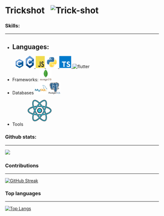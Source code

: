 <h1>Trickshot &nbsp <img src="https://komarev.com/ghpvc/?username=Trick-shot&label=Profile%20views&color=0e75b6&style=flat" alt="Trick-shot" /> </h1> 

<h3 align="left">Skills:</h3>
<hr>
<ul>
  <li><h2>Languages:</h2>&nbsp;  <img src="https://raw.githubusercontent.com/devicons/devicon/master/icons/c/c-original.svg" alt="c" width="30" height="30"/> <a href="https://www.w3schools.com/cpp/" target="_blank" rel="noreferrer"> <img src="https://raw.githubusercontent.com/devicons/devicon/master/icons/cplusplus/cplusplus-original.svg" alt="cplusplus" width="30" height="40"/> </a> <a href="https://developer.mozilla.org/en-US/docs/Web/JavaScript" target="_blank" rel="noreferrer"> <img src="https://raw.githubusercontent.com/devicons/devicon/master/icons/javascript/javascript-original.svg" alt="javascript" width="30" height="40"/> </a> <a href="https://www.python.org" target="_blank" rel="noreferrer"> <img src="https://raw.githubusercontent.com/devicons/devicon/master/icons/python/python-original.svg" alt="python" width="40" height="40"/> </a> <a href="https://www.typescriptlang.org/" target="_blank" rel="noreferrer"> <img src="https://raw.githubusercontent.com/devicons/devicon/master/icons/typescript/typescript-original.svg" alt="typescript" width="40" height="40"/> </a> <img src="https://www.vectorlogo.zone/logos/flutterio/flutterio-icon.svg" alt="flutter" width="40" height="40"/>
 </li>
  <li>Frameworks:  <img src="https://raw.githubusercontent.com/devicons/devicon/master/icons/mongodb/mongodb-original-wordmark.svg" alt="mongodb" width="40" height="40"/></li>
  <li>Databases  <img src="https://raw.githubusercontent.com/devicons/devicon/master/icons/mysql/mysql-original-wordmark.svg" alt="mysql" width="40" height="40"/>  <img src="https://raw.githubusercontent.com/devicons/devicon/master/icons/postgresql/postgresql-original-wordmark.svg" alt="postgresql" width="40" height="40"/> </li>
  <li>Tools <svg xmlns="http://www.w3.org/2000/svg"  viewBox="0 0 100 100" width="100px" height="100px"><circle cx="50" cy="50" r="7" fill="#39c1d7"/><path fill="#1f212b" d="M50,58c-4.411,0-8-3.589-8-8s3.589-8,8-8s8,3.589,8,8S54.411,58,50,58z M50,44c-3.309,0-6,2.691-6,6	s2.691,6,6,6s6-2.691,6-6S53.309,44,50,44z"/><path fill="#39c1d7" d="M88.5,50c0-5.376-6.474-10.029-16.518-12.798c2.582-10.096,1.787-18.035-2.827-20.729	c-1.82-1.063-4.028-1.257-6.562-0.579C58.775,16.916,54.4,19.904,50,24.293c-4.4-4.389-8.775-7.376-12.593-8.399	c-2.534-0.679-4.742-0.484-6.562,0.579c-4.614,2.694-5.409,10.632-2.827,20.729C17.974,39.971,11.5,44.624,11.5,50	s6.474,10.029,16.518,12.799c-2.582,10.096-1.787,18.035,2.827,20.729c1.112,0.649,2.368,0.976,3.756,0.975	c0.883,0,1.82-0.132,2.806-0.396c3.818-1.023,8.193-4.01,12.593-8.399c4.4,4.389,8.775,7.376,12.593,8.399	c0.986,0.264,1.923,0.396,2.806,0.396c1.388,0,2.644-0.325,3.756-0.975c4.614-2.694,5.408-10.633,2.827-20.729	C82.026,60.029,88.5,55.376,88.5,50z M63.369,18.791c0.725-0.193,1.397-0.291,2.016-0.291c0.86,0,1.616,0.188,2.257,0.563	c3.092,1.806,3.723,8.42,1.42,17.411c-3.173-0.714-6.635-1.251-10.314-1.583c-2.159-3.113-4.405-5.947-6.668-8.429	C56.098,22.435,60.04,19.683,63.369,18.791z M60.755,56.299c-1.179,2.066-2.42,4.045-3.693,5.939C54.802,62.407,52.446,62.5,50,62.5	s-4.802-0.093-7.061-0.262c-1.273-1.894-2.514-3.873-3.693-5.939c-1.219-2.136-2.313-4.24-3.293-6.298	c0.98-2.058,2.074-4.162,3.293-6.299c1.18-2.067,2.42-4.046,3.694-5.94C45.199,37.593,47.554,37.5,50,37.5s4.801,0.093,7.061,0.262	c1.273,1.894,2.514,3.874,3.694,5.94c1.219,2.136,2.313,4.24,3.293,6.299C63.068,52.059,61.974,54.163,60.755,56.299z M65.644,53.545c1.041,2.461,1.901,4.83,2.597,7.082c-2.275,0.507-4.731,0.93-7.354,1.243c0.842-1.326,1.672-2.682,2.473-4.085	C64.171,56.366,64.928,54.951,65.644,53.545z M50,71.357c-1.636-1.809-3.269-3.812-4.864-5.979C46.728,65.455,48.348,65.5,50,65.5	s3.272-0.045,4.864-0.122C53.269,67.544,51.636,69.547,50,71.357z M39.112,61.87c-2.622-0.313-5.079-0.736-7.354-1.243	c0.696-2.252,1.556-4.622,2.597-7.082c0.716,1.406,1.474,2.821,2.284,4.24C37.441,59.189,38.27,60.545,39.112,61.87z M34.356,46.456	c-1.041-2.461-1.902-4.831-2.597-7.084c2.275-0.507,4.732-0.93,7.355-1.243c-0.843,1.326-1.672,2.683-2.473,4.086	C35.829,43.635,35.072,45.05,34.356,46.456z M50,28.644c1.636,1.809,3.269,3.812,4.864,5.979C53.272,34.545,51.652,34.5,50,34.5	s-3.272,0.045-4.864,0.122C46.731,32.456,48.364,30.453,50,28.644z M63.36,42.216c-0.801-1.404-1.631-2.76-2.473-4.086	c2.623,0.313,5.079,0.736,7.355,1.243c-0.696,2.253-1.556,4.622-2.597,7.084C64.928,45.05,64.171,43.635,63.36,42.216z M32.358,19.063C33,18.688,33.754,18.5,34.615,18.5c0.618,0,1.292,0.098,2.016,0.291c3.329,0.892,7.271,3.643,11.289,7.67	c-2.263,2.482-4.509,5.317-6.668,8.429c-3.679,0.332-7.142,0.869-10.314,1.583C28.635,27.482,29.266,20.868,32.358,19.063z M14.5,50	c0-3.596,5.401-7.44,14.335-9.901c0.969,3.159,2.241,6.486,3.806,9.901c-1.565,3.415-2.837,6.742-3.806,9.901	C19.901,57.44,14.5,53.596,14.5,50z M36.631,81.209c-1.733,0.462-3.17,0.371-4.273-0.271c-3.092-1.806-3.722-8.42-1.42-17.411	c3.172,0.714,6.635,1.251,10.313,1.583c2.159,3.113,4.405,5.947,6.668,8.43C43.902,77.566,39.96,80.317,36.631,81.209z M67.642,80.938c-1.103,0.644-2.539,0.734-4.273,0.271c-3.329-0.892-7.271-3.643-11.289-7.67c2.263-2.482,4.509-5.317,6.668-8.43	c3.679-0.332,7.141-0.869,10.313-1.583C71.365,72.518,70.734,79.132,67.642,80.938z M71.165,59.901	c-0.969-3.159-2.241-6.486-3.806-9.901c1.565-3.415,2.837-6.743,3.806-9.901C80.099,42.56,85.5,46.404,85.5,50	S80.099,57.44,71.165,59.901z"/><path fill="#1f212b" d="M34.595,85.002c-1.471,0-2.817-0.351-4.001-1.043c-4.632-2.705-5.783-10.276-3.178-20.811	C16.975,60.179,11,55.4,11,50s5.975-10.179,16.415-13.148c-2.604-10.535-1.453-18.106,3.179-20.811	c1.938-1.134,4.273-1.346,6.943-0.63c3.718,0.996,8.02,3.82,12.463,8.179c4.444-4.359,8.746-7.183,12.463-8.179	c2.669-0.714,5.005-0.502,6.944,0.63c4.631,2.705,5.782,10.276,3.178,20.811C83.025,39.821,89,44.6,89,50	s-5.975,10.179-16.415,13.148c2.604,10.535,1.454,18.105-3.178,20.811c-1.927,1.125-4.286,1.342-6.943,0.63	c-3.719-0.996-8.021-3.82-12.464-8.178c-4.443,4.358-8.745,7.183-12.463,8.178c-1.023,0.274-2.011,0.413-2.936,0.413	C34.599,85.002,34.597,85.002,34.595,85.002z M34.604,15.999c-1.301,0-2.474,0.302-3.507,0.906	c-4.224,2.467-5.194,10.008-2.595,20.173c0.067,0.264-0.089,0.534-0.352,0.606C18.038,40.472,12,45.077,12,50	s6.038,9.528,16.151,12.316c0.263,0.072,0.419,0.342,0.352,0.606c-2.6,10.165-1.63,17.707,2.594,20.173	c1.03,0.601,2.207,0.906,3.498,0.906c0.002,0,0.004,0,0.006,0c0.838,0,1.738-0.127,2.677-0.378c3.647-0.977,7.925-3.836,12.369-8.27	c0.195-0.194,0.511-0.194,0.706,0c4.444,4.433,8.722,7.292,12.369,8.27c2.394,0.639,4.485,0.461,6.181-0.528	c4.224-2.467,5.194-10.008,2.594-20.173c-0.067-0.264,0.089-0.534,0.352-0.606C81.962,59.528,88,54.923,88,50	s-6.038-9.528-16.151-12.316c-0.263-0.072-0.419-0.342-0.352-0.606c2.599-10.165,1.629-17.707-2.595-20.173	c-1.699-0.993-3.779-1.17-6.181-0.528c-3.647,0.977-7.924,3.836-12.369,8.27c-0.195,0.194-0.511,0.194-0.706,0	c-4.445-4.434-8.722-7.293-12.369-8.27C36.336,16.125,35.444,15.999,34.604,15.999z M65.386,81.999	c-0.663,0-1.379-0.102-2.146-0.307c-3.331-0.893-7.312-3.589-11.514-7.8c-0.188-0.189-0.195-0.493-0.016-0.69	c2.265-2.484,4.494-5.303,6.627-8.378c0.084-0.122,0.218-0.2,0.366-0.213c3.612-0.326,7.06-0.855,10.249-1.573	c0.261-0.059,0.527,0.101,0.594,0.364c2.336,9.123,1.703,16.008-1.652,17.967l0,0C67.175,81.789,66.336,81.999,65.386,81.999z M52.771,73.521c3.951,3.894,7.653,6.381,10.727,7.205c1.599,0.427,2.909,0.353,3.892-0.22l0,0	c2.855-1.668,3.357-8.073,1.306-16.387c-3.028,0.659-6.277,1.152-9.67,1.467C57.01,68.478,54.908,71.144,52.771,73.521z M34.614,81.999c-0.95,0-1.789-0.21-2.508-0.629c-3.355-1.96-3.989-8.845-1.652-17.968c0.067-0.262,0.333-0.419,0.594-0.364	c3.188,0.718,6.636,1.247,10.249,1.573c0.147,0.013,0.282,0.091,0.366,0.213c2.133,3.075,4.362,5.894,6.627,8.378	c0.18,0.197,0.173,0.501-0.016,0.69c-4.202,4.21-8.183,6.907-11.513,7.8h0C35.993,81.896,35.276,81.999,34.614,81.999z M31.304,64.119c-2.051,8.313-1.549,14.719,1.306,16.387c0.982,0.572,2.292,0.647,3.892,0.22l0,0	c3.074-0.824,6.776-3.312,10.727-7.205c-2.136-2.377-4.238-5.043-6.254-7.935C37.582,65.271,34.332,64.778,31.304,64.119z M50,71.856c-0.141,0-0.276-0.06-0.371-0.165c-1.663-1.839-3.31-3.864-4.896-6.018c-0.114-0.155-0.129-0.363-0.038-0.533	c0.091-0.17,0.261-0.274,0.465-0.263c3.306,0.161,6.374,0.161,9.68,0c0.2-0.012,0.374,0.093,0.465,0.263	c0.091,0.17,0.077,0.377-0.038,0.533c-1.586,2.153-3.233,4.178-4.896,6.018C50.276,71.796,50.141,71.856,50,71.856z M46.167,65.924	c1.251,1.655,2.537,3.226,3.833,4.684c1.297-1.458,2.582-3.028,3.833-4.684C51.221,66.024,48.779,66.024,46.167,65.924z M50,63	c-2.369,0-4.757-0.088-7.099-0.263c-0.153-0.011-0.292-0.092-0.378-0.22c-1.337-1.989-2.586-3.998-3.712-5.97	c-1.18-2.068-2.294-4.198-3.31-6.332c-0.065-0.136-0.065-0.294,0-0.43c1.016-2.134,2.13-4.264,3.31-6.332	c1.125-1.97,2.374-3.979,3.713-5.971c0.085-0.127,0.225-0.208,0.378-0.22c4.684-0.35,9.513-0.35,14.196,0	c0.153,0.011,0.292,0.092,0.378,0.22c1.339,1.992,2.588,4.001,3.713,5.971c1.18,2.068,2.294,4.198,3.31,6.332	c0.065,0.136,0.065,0.294,0,0.43c-1.016,2.134-2.13,4.264-3.31,6.332l0,0c-1.126,1.972-2.375,3.981-3.712,5.97	c-0.085,0.127-0.225,0.208-0.378,0.22C54.757,62.912,52.369,63,50,63z M43.218,61.757c4.479,0.322,9.085,0.322,13.563,0	c1.273-1.903,2.463-3.822,3.539-5.707c1.128-1.977,2.195-4.011,3.173-6.05c-0.978-2.039-2.045-4.074-3.173-6.05	c-1.075-1.883-2.265-3.802-3.54-5.708c-4.479-0.322-9.084-0.322-13.563,0c-1.274,1.906-2.465,3.825-3.54,5.708	c-1.128,1.977-2.195,4.011-3.173,6.05c0.978,2.039,2.045,4.074,3.173,6.05C40.755,57.936,41.945,59.854,43.218,61.757z M60.888,62.371c-0.17,0-0.331-0.087-0.423-0.233c-0.103-0.164-0.102-0.372,0.001-0.535c0.928-1.461,1.733-2.791,2.46-4.065	c0.764-1.338,1.528-2.758,2.273-4.219c0.088-0.173,0.273-0.276,0.463-0.272c0.194,0.007,0.367,0.125,0.443,0.305	c1.015,2.399,1.894,4.798,2.614,7.129c0.042,0.133,0.025,0.278-0.045,0.398c-0.07,0.121-0.188,0.207-0.324,0.237	c-2.35,0.525-4.841,0.946-7.403,1.252C60.927,62.37,60.907,62.371,60.888,62.371z M65.596,54.731	c-0.594,1.138-1.198,2.245-1.801,3.302c-0.583,1.022-1.216,2.079-1.92,3.209c1.97-0.262,3.89-0.593,5.727-0.987	C67.025,58.441,66.353,56.59,65.596,54.731z M39.112,62.371c-0.02,0-0.04-0.001-0.06-0.003C36.491,62.061,34,61.64,31.65,61.115	c-0.136-0.03-0.253-0.116-0.324-0.237c-0.07-0.121-0.086-0.265-0.045-0.398c0.72-2.332,1.599-4.73,2.614-7.129	c0.076-0.179,0.249-0.298,0.443-0.305c0.182-0.019,0.375,0.099,0.463,0.272c0.745,1.461,1.509,2.881,2.273,4.219	c0.728,1.274,1.533,2.604,2.46,4.065c0.104,0.163,0.104,0.371,0.001,0.535C39.443,62.284,39.283,62.371,39.112,62.371z M32.399,60.255c1.837,0.394,3.757,0.725,5.727,0.987c-0.705-1.13-1.337-2.187-1.92-3.209c-0.604-1.057-1.207-2.165-1.801-3.302	C33.647,56.59,32.975,58.441,32.399,60.255z M71.165,60.401c-0.215,0-0.412-0.139-0.478-0.354c-0.975-3.179-2.248-6.489-3.782-9.838	c-0.061-0.132-0.061-0.285,0-0.417c1.534-3.349,2.807-6.66,3.783-9.84c0.08-0.259,0.354-0.404,0.611-0.335	C80.367,42.116,86,46.094,86,50s-5.634,7.884-14.703,10.383C71.253,60.395,71.208,60.401,71.165,60.401z M67.909,50	c1.436,3.155,2.643,6.277,3.589,9.288C79.717,56.945,85,53.322,85,50s-5.283-6.945-13.502-9.288	C70.551,43.724,69.344,46.846,67.909,50z M28.835,60.401c-0.044,0-0.088-0.006-0.133-0.018C19.634,57.884,14,53.906,14,50	s5.633-7.884,14.702-10.383c0.258-0.069,0.531,0.076,0.611,0.335c0.976,3.18,2.249,6.491,3.783,9.84	c0.061,0.132,0.061,0.284,0,0.417c-1.535,3.35-2.807,6.66-3.782,9.838C29.248,60.262,29.05,60.401,28.835,60.401z M28.502,40.712	C20.283,43.055,15,46.678,15,50s5.283,6.945,13.502,9.288c0.947-3.011,2.153-6.132,3.589-9.288	C30.656,46.846,29.449,43.724,28.502,40.712z M65.645,46.957c-0.188,0-0.36-0.105-0.446-0.273c-0.757-1.488-1.501-2.869-2.272-4.22	l0,0c-0.726-1.272-1.531-2.602-2.461-4.066c-0.104-0.163-0.104-0.371-0.001-0.535c0.103-0.163,0.287-0.253,0.483-0.23	c2.563,0.307,5.054,0.728,7.404,1.252c0.136,0.03,0.253,0.116,0.324,0.237c0.07,0.121,0.086,0.265,0.045,0.398	c-0.721,2.336-1.601,4.735-2.614,7.131c-0.076,0.179-0.249,0.298-0.443,0.305C65.656,46.957,65.65,46.957,65.645,46.957z M63.794,41.968c0.611,1.07,1.205,2.158,1.801,3.302c0.756-1.856,1.428-3.709,2.005-5.525c-1.837-0.394-3.757-0.725-5.728-0.987	C62.58,39.89,63.212,40.947,63.794,41.968L63.794,41.968z M34.355,46.957c-0.006,0-0.012,0-0.018,0	c-0.194-0.007-0.367-0.125-0.443-0.305c-1.013-2.396-1.893-4.795-2.614-7.131c-0.042-0.133-0.025-0.278,0.045-0.398	c0.07-0.121,0.188-0.207,0.324-0.237c2.35-0.525,4.841-0.946,7.404-1.252c0.195-0.02,0.38,0.067,0.483,0.23	c0.103,0.164,0.102,0.372-0.001,0.535c-0.93,1.464-1.735,2.794-2.461,4.066c-0.771,1.351-1.515,2.731-2.272,4.22	C34.715,46.852,34.543,46.957,34.355,46.957z M32.399,39.745c0.577,1.816,1.25,3.669,2.005,5.525	c0.597-1.144,1.19-2.232,1.801-3.302c0.583-1.021,1.215-2.078,1.921-3.21C36.156,39.02,34.236,39.351,32.399,39.745z M69.063,36.974	c-0.037,0-0.073-0.004-0.11-0.012c-3.188-0.718-6.637-1.247-10.25-1.573c-0.147-0.013-0.282-0.091-0.366-0.213	c-2.133-3.076-4.363-5.894-6.627-8.377c-0.18-0.197-0.173-0.501,0.016-0.69c4.201-4.21,8.183-6.908,11.514-7.8h0	c1.869-0.5,3.438-0.387,4.654,0.322c3.355,1.96,3.989,8.845,1.653,17.968C69.489,36.823,69.287,36.974,69.063,36.974z M59.025,34.414c3.393,0.315,6.643,0.808,9.671,1.467c2.051-8.313,1.549-14.719-1.307-16.387c-0.979-0.571-2.291-0.646-3.891-0.22	c-3.074,0.824-6.777,3.312-10.728,7.206C54.907,28.855,57.009,31.521,59.025,34.414z M30.937,36.974	c-0.224,0-0.426-0.151-0.484-0.376c-2.336-9.123-1.703-16.007,1.652-17.967c0,0,0,0,0.001,0c1.216-0.709,2.787-0.822,4.653-0.322	c3.332,0.893,7.313,3.59,11.514,7.8c0.188,0.189,0.195,0.493,0.016,0.69c-2.264,2.483-4.494,5.302-6.627,8.377	c-0.084,0.122-0.218,0.2-0.366,0.213c-3.612,0.326-7.061,0.855-10.25,1.573C31.01,36.97,30.974,36.974,30.937,36.974z M32.61,19.494	c-2.855,1.668-3.357,8.074-1.307,16.387c3.028-0.659,6.278-1.152,9.671-1.467c2.017-2.893,4.118-5.559,6.254-7.935	c-3.951-3.894-7.653-6.382-10.728-7.206C34.907,18.848,33.593,18.922,32.61,19.494L32.61,19.494z M54.864,35.122	c-0.008,0-0.016,0-0.024,0c-3.306-0.161-6.373-0.161-9.679,0c-0.206,0.005-0.374-0.094-0.465-0.263	c-0.091-0.17-0.077-0.377,0.038-0.533c1.587-2.155,3.234-4.18,4.896-6.018c0.19-0.209,0.552-0.209,0.742,0	c1.661,1.837,3.308,3.862,4.896,6.018c0.114,0.155,0.129,0.363,0.038,0.533C55.217,35.021,55.047,35.122,54.864,35.122z M50,34	c1.242,0,2.527,0.026,3.833,0.077c-1.252-1.657-2.538-3.228-3.833-4.684c-1.295,1.457-2.581,3.027-3.833,4.684	C47.473,34.026,48.758,34,50,34z"/></svg></li>
</ul>
 
<h3 align="left">Github stats:</h3>
<hr>
<picture>
  <source
    srcset="https://github-readme-stats.vercel.app/api?username=Trick-shot&show_icons=true&theme=tokyonight"
    media="(prefers-color-scheme: dark)"
  />
  <source
    srcset="https://github-readme-stats.vercel.app/api?username=Trick-shot&show_icons=true"
    media="(prefers-color-scheme: light), (prefers-color-scheme: no-preference)"
  />
  <img src="https://github-readme-stats.vercel.app/api?username=Trick-shot&show_icons=true" />
</picture>
<h3 align="left">Contributions</h3>
<hr>

[![GitHub Streak](https://streak-stats.demolab.com/?user=Trick-shot&theme=dark)](https://git.io/streak-stats)

<h3 align="left">Top languages</h3>
<hr>

[![Top Langs](https://github-readme-stats.vercel.app/api/top-langs/?username=Trick-shot&layout=pie&theme=merko)](https://github.com/anuraghazra/github-readme-stats)
